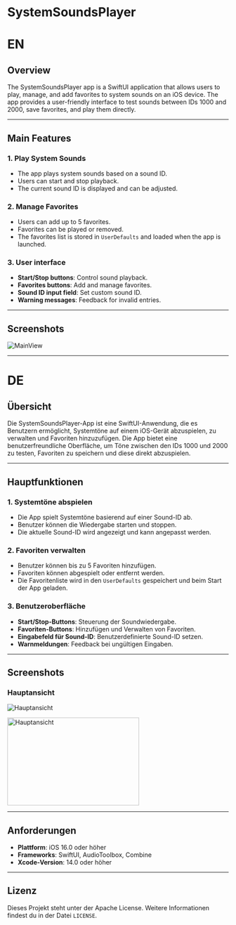 # SystemSoundsPlayer

# EN
## Overview

The SystemSoundsPlayer app is a SwiftUI application that allows users to play, manage, and add favorites to system sounds on an iOS device. The app provides a user-friendly interface to test sounds between IDs 1000 and 2000, save favorites, and play them directly.

---

## Main Features

### 1. **Play System Sounds**
- The app plays system sounds based on a sound ID.
- Users can start and stop playback.
- The current sound ID is displayed and can be adjusted.

### 2. **Manage Favorites**
- Users can add up to 5 favorites.
- Favorites can be played or removed.
- The favorites list is stored in `UserDefaults` and loaded when the app is launched.

### 3. **User interface**
- **Start/Stop buttons**: Control sound playback.
- **Favorites buttons**: Add and manage favorites.
- **Sound ID input field**: Set custom sound ID.
- **Warning messages**: Feedback for invalid entries.

---

## Screenshots

![MainView]([Resources/img_1131.png](https://github.com/Jo-Developer40/SystemSoundsPlay/tree/main/Resources#:~:text=img_1131.PNG))


---


# DE
## Übersicht

Die SystemSoundsPlayer-App ist eine SwiftUI-Anwendung, die es Benutzern ermöglicht, Systemtöne auf einem iOS-Gerät abzuspielen, zu verwalten und Favoriten hinzuzufügen. Die App bietet eine benutzerfreundliche Oberfläche, um Töne zwischen den IDs 1000 und 2000 zu testen, Favoriten zu speichern und diese direkt abzuspielen.

---

## Hauptfunktionen

### 1. **Systemtöne abspielen**
- Die App spielt Systemtöne basierend auf einer Sound-ID ab.
- Benutzer können die Wiedergabe starten und stoppen.
- Die aktuelle Sound-ID wird angezeigt und kann angepasst werden.

### 2. **Favoriten verwalten**
- Benutzer können bis zu 5 Favoriten hinzufügen.
- Favoriten können abgespielt oder entfernt werden.
- Die Favoritenliste wird in den `UserDefaults` gespeichert und beim Start der App geladen.

### 3. **Benutzeroberfläche**
- **Start/Stop-Buttons**: Steuerung der Soundwiedergabe.
- **Favoriten-Buttons**: Hinzufügen und Verwalten von Favoriten.
- **Eingabefeld für Sound-ID**: Benutzerdefinierte Sound-ID setzen.
- **Warnmeldungen**: Feedback bei ungültigen Eingaben.

---

## Screenshots

### Hauptansicht
![Hauptansicht](../Resources/img_1131.png)

<img src="../Resources/img_1131.png" alt="Hauptansicht" width="300" height="200">

---

## Anforderungen

- **Plattform**: iOS 16.0 oder höher
- **Frameworks**: SwiftUI, AudioToolbox, Combine
- **Xcode-Version**: 14.0 oder höher

---



## Lizenz

Dieses Projekt steht unter der Apache License. Weitere Informationen findest du in der Datei `LICENSE`.
